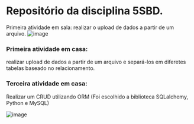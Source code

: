 <h1>Repositório da disciplina 5SBD.</h1>

Primeira atividade em sala: realizar o upload de dados a partir de um arquivo.
![image](https://github.com/user-attachments/assets/2881adc5-88ed-48cc-8aa6-bf3b1d82897e)

<h3>Primeira atividade em casa: </h3>realizar upload de dados a partir de um arquivo e separá-los em diferetes tabelas baseado no relacionamento.

<h3>Terceira atividade em casa:</h3> Realizar um CRUD utilizando ORM (Foi escolhido a biblioteca SQLalchemy, Python e MySQL)

![image](https://github.com/user-attachments/assets/344c4a6f-d1e7-42bc-a4f2-c8c0ef7afb10)
